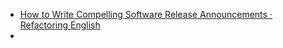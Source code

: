 - [How to Write Compelling Software Release Announcements · Refactoring English](https://refactoringenglish.com/chapters/release-announcements/)
-